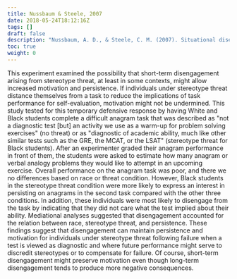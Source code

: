 ```yaml
---
title: Nussbaum & Steele, 2007
date: 2018-05-24T18:12:16Z
tags: []
draft: false
description: "Nussbaum, A. D., & Steele, C. M. (2007). Situational disengagement and persistence in the face of adversity. *Journal of Experimental Social Psychology, 43,* 127-134."
toc: true
weight: 0
---
```


This experiment examined the possibility that short-term disengagement arising from stereotype threat, at least in some contexts, might allow increased motivation and persistence. If individuals under stereotype threat distance themselves from a task to reduce the implications of task performance for self-evaluation, motivation might not be undermined. This study tested for this temporary defensive response by having White and Black students complete a difficult anagram task that was described as "not a diagnostic test [but] an activity we use as a warm-up for problem solving exercises" (no threat) or as "diagnostic of academic ability, much like other similar tests such as the GRE, the MCAT, or the LSAT" (stereotype threat for Black students). After an experimenter graded their anagram performance in front of them, the students were asked to estimate how many anagram or verbal analogy problems they would like to attempt in an upcoming exercise. Overall performance on the anagram task was poor, and there we no differences based on race or threat condition. However, Black students in the stereotype threat condition were more likely to express an interest in persisting on anagrams in the second task compared with the other three conditions. In addition, these individuals were most likely to disengage from the task by indicating that they did not care what the test implied about their ability. Mediational analyses suggested that disengagement accounted for the relation between race, stereotype threat, and persistence. These findings suggest that disengagement can maintain persistence and motivation for individuals under stereotype threat following failure when a test is viewed as diagnostic and where future performance might serve to discredit stereotypes or to compensate for failure. Of course, short-term disengagement might preserve motivation even though long-term disengagement tends to produce more negative consequences.
